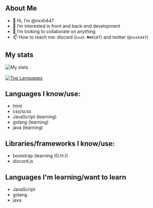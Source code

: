 ## About Me

- 👋 Hi, I’m @nxxh447
- 👀 I’m interested in front and back-end development
- 💞️ I’m looking to collaborate on anything
- 📫 How to reach me: discord (`nxxh ♥#0187`) and twitter (`@nxxh447`)

## My stats
<!-- ![visitors](https://visitor-badge.laobi.icu/badge?page_id=nxxh447.visitor-badge) -->
![My stats](https://github-readme-stats.vercel.app/api?username=nxxh447&show_icons=true&theme=dark)
<br></br>
[![Top Languages](https://github-readme-stats.vercel.app/api/top-langs/?username=nxxh447&layout=compact&theme=dark)](https://github.com/anuraghazra/github-readme-stats)
## Languages I know/use:

<ul>
  <li>html</li>
  <li>css/scss</li>
  <li>JavaScript (learning)</li>
  <li>golang (learning)</li>
  <li>java (learning)</li>
</ul>

## Libraries/frameworks I know/use:

<ul>
  <li>bootstrap (learning (O.H.))</li>
  <li>discord.js</li>
</ul>

## Languages I'm learning/want to learn

<ul>
  <li>JavaScript</li>
  <li>golang</li>
  <li>java</li>
</ul>
